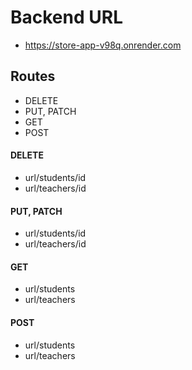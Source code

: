 # Backend URL

- https://store-app-v98q.onrender.com

## Routes

- DELETE
- PUT, PATCH
- GET
- POST

#### DELETE

- url/students/id
- url/teachers/id

#### PUT, PATCH

- url/students/id
- url/teachers/id

#### GET

- url/students
- url/teachers

#### POST

- url/students
- url/teachers
